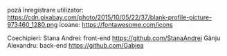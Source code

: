 poză înregistrare utilizator: https://cdn.pixabay.com/photo/2015/10/05/22/37/blank-profile-picture-973460_1280.png
icoane: https://fontawesome.com/icons

Coechipieri: 
  Stana Andrei: front-end https://github.com/StanaAndrei
  Gânju Alexandru: back-end https://github.com/Gabjea

